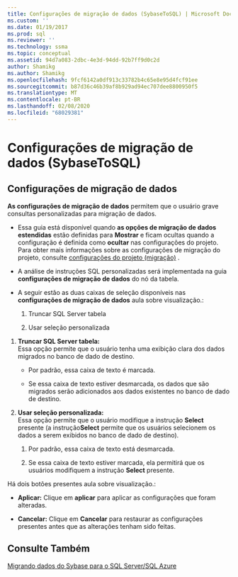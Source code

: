 ```yaml
---
title: Configurações de migração de dados (SybaseToSQL) | Microsoft Docs
ms.custom: ''
ms.date: 01/19/2017
ms.prod: sql
ms.reviewer: ''
ms.technology: ssma
ms.topic: conceptual
ms.assetid: 94d7a083-2dbc-4e3d-94dd-92b7ff9d0c2d
author: Shamikg
ms.author: Shamikg
ms.openlocfilehash: 9fcf6142a0df913c33782b4c65e8e95d4fcf91ee
ms.sourcegitcommit: b87d36c46b39af8b929ad94ec707dee8800950f5
ms.translationtype: MT
ms.contentlocale: pt-BR
ms.lasthandoff: 02/08/2020
ms.locfileid: "68029381"
---
```

# <a name="data-migration-settings-sybasetosql"></a>Configurações de migração de dados (SybaseToSQL)
  
## <a name="data-migration-settings"></a>Configurações de migração de dados  
**As configurações de migração de dados** permitem que o usuário grave consultas personalizadas para migração de dados.  
  
-   Essa guia está disponível quando **as opções de migração de dados estendidas** estão definidas para **Mostrar** e ficam ocultas quando a configuração é definida como **ocultar** nas configurações do projeto. Para obter mais informações sobre as configurações de migração do projeto, consulte [configurações do projeto (migração)](https://msdn.microsoft.com/82f8857f-7ab1-4738-ab6e-b1e95ea94924) .  
  
-   A análise de instruções SQL personalizadas será implementada na guia **configurações de migração de dados** do nó da tabela.  
  
-   A seguir estão as duas caixas de seleção disponíveis nas **configurações de migração de dados** aula sobre visualização.:  
  
    1.  Truncar SQL Server tabela  
  
    2.  Usar seleção personalizada  
  
1.  **Truncar SQL Server tabela:**  
     Essa opção permite que o usuário tenha uma exibição clara dos dados migrados no banco de dado de destino.  
  
    -   Por padrão, essa caixa de texto é marcada.  
  
    -   Se essa caixa de texto estiver desmarcada, os dados que são migrados serão adicionados aos dados existentes no banco de dado de destino.  
  
2.  **Usar seleção personalizada:**  
     Essa opção permite que o usuário modifique a instrução **Select** presente (a instrução**Select** permite que os usuários selecionem os dados a serem exibidos no banco de dado de destino).  
  
    1.  Por padrão, essa caixa de texto está desmarcada.  
  
    2.  Se essa caixa de texto estiver marcada, ela permitirá que os usuários modifiquem a instrução **Select** presente.  
  
Há dois botões presentes aula sobre visualização.:  
  
-   **Aplicar:** Clique em **aplicar** para aplicar as configurações que foram alteradas.  
  
-   **Cancelar:** Clique em **Cancelar** para restaurar as configurações presentes antes que as alterações tenham sido feitas.  
  
## <a name="see-also"></a>Consulte Também  
[Migrando dados do Sybase para o SQL Server/SQL Azure](https://msdn.microsoft.com/54a39f5e-9250-4387-a3ae-eae47c799811)  
  
